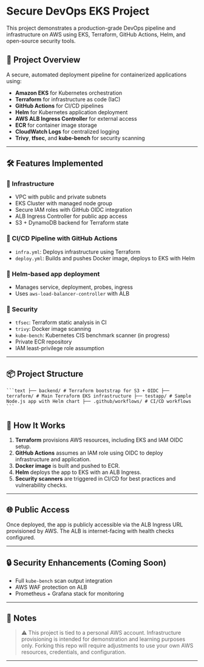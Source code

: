 # Secure DevOps EKS Project

This project demonstrates a production-grade DevOps pipeline and infrastructure on AWS using EKS, Terraform, GitHub Actions, Helm, and open-source security tools.

## 🚀 Project Overview

A secure, automated deployment pipeline for containerized applications using:

- **Amazon EKS** for Kubernetes orchestration
- **Terraform** for infrastructure as code (IaC)
- **GitHub Actions** for CI/CD pipelines
- **Helm** for Kubernetes application deployment
- **AWS ALB Ingress Controller** for external access
- **ECR** for container image storage
- **CloudWatch Logs** for centralized logging
- **Trivy**, **tfsec**, and **kube-bench** for security scanning

---

## 🛠️ Features Implemented

### 🔹 Infrastructure

- VPC with public and private subnets
- EKS Cluster with managed node group
- Secure IAM roles with GitHub OIDC integration
- ALB Ingress Controller for public app access
- S3 + DynamoDB backend for Terraform state

### 🔹 CI/CD Pipeline with GitHub Actions

- `infra.yml`: Deploys infrastructure using Terraform
- `deploy.yml`: Builds and pushes Docker image, deploys to EKS with Helm

### 🔹 Helm-based app deployment

- Manages service, deployment, probes, ingress  
- Uses `aws-load-balancer-controller` with ALB 

### 🔹 Security

- `tfsec`: Terraform static analysis in CI
- `trivy`: Docker image scanning
- `kube-bench`: Kubernetes CIS benchmark scanner (in progress)
- Private ECR repository
- IAM least-privilege role assumption

---

## 📦 Project Structure
<pre><code>```text ├── backend/ # Terraform bootstrap for S3 + OIDC ├── terraform/ # Main Terraform EKS infrastructure ├── testapp/ # Sample Node.js app with Helm chart ├── .github/workflows/ # CI/CD workflows ``` </code></pre>

## 🧪 How It Works

1. **Terraform** provisions AWS resources, including EKS and IAM OIDC setup.
2. **GitHub Actions** assumes an IAM role using OIDC to deploy infrastructure and application.
3. **Docker image** is built and pushed to ECR.
4. **Helm** deploys the app to EKS with an ALB Ingress.
5. **Security scanners** are triggered in CI/CD for best practices and vulnerability checks.

---

## 🌐 Public Access

Once deployed, the app is publicly accessible via the ALB Ingress URL provisioned by AWS. The ALB is internet-facing with health checks configured.

---

## 🔒 Security Enhancements (Coming Soon)

- Full `kube-bench` scan output integration
- AWS WAF protection on ALB
- Prometheus + Grafana stack for monitoring

---

## 📌 Notes

> ⚠️ This project is tied to a personal AWS account. Infrastructure provisioning is intended for demonstration and learning purposes only. Forking this repo will require adjustments to use your own AWS resources, credentials, and configuration.

---